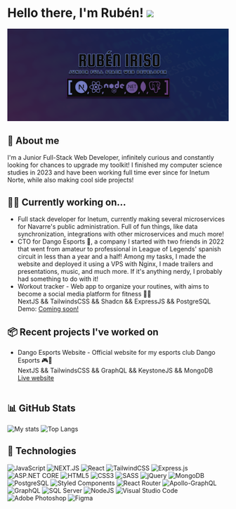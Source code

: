 # Hello there, I'm Rubén! <img src="https://raw.githubusercontent.com/MartinHeinz/MartinHeinz/master/wave.gif" width="30px">

![](https://github.com/rubeniriso/rubeniriso/blob/main/BANNERGENERICO.png?raw=true)

## 🧑 About me

I'm a Junior Full-Stack Web Developer, infinitely curious and constantly looking for chances to upgrade my toolkit! I finished my computer science studies in 2023 and have been working
full time ever since for Inetum  Norte, while also making cool side projects!

## 👨‍💻 Currently working on...
- Full stack developer for Inetum, currently making several microservices for Navarre's public administration. Full of fun things, like
  data synchronization, integrations with other microservices and much more!
- CTO for Dango Esports 🍡, a company I started with two friends in 2022 that went from amateur to professional in League of Legends' spanish circuit
  in less than a year and a half! Among my tasks, I made the website and deployed it using a VPS with Nginx, I made trailers and presentations, music, and much more.
  If it's anything nerdy, I probably had something to do with it! 
- Workout tracker - Web app to organize your routines, with aims to become a social media platform for fitness 🏋️‍♂️<br>
  NextJS && TailwindsCSS && Shadcn && ExpressJS && PostgreSQL <br>
  Demo: <a href="/">Coming soon!</a><br>
  
## 📦 Recent projects I've worked on
- Dango Esports Website - Official website for my esports club Dango Esports 🎮🍡<br>
  NextJS && TailwindsCSS && GraphQL && KeystoneJS && MongoDB <br>
  <a href="https://dangoesports.com/">Live website</a><br><br>

## 📊 GitHub Stats
![My stats](https://github-readme-stats.vercel.app/api?username=rubeniriso&show_icons=true&theme=synthwave)
![Top Langs](https://github-readme-stats.vercel.app/api/top-langs/?username=rubeniriso&layout=donut&theme=synthwave)
## 🔧 Technologies
![JavaScript](https://img.shields.io/badge/javascript-%23323330.svg?style=for-the-badge&logo=javascript&logoColor=%23F7DF1E)
![NEXT.JS](https://img.shields.io/badge/Next-black?style=for-the-badge&logo=next.js&logoColor=white)
![React](https://img.shields.io/badge/react-%2320232a.svg?style=for-the-badge&logo=react&logoColor=%2361DAFB)
![TailwindCSS](https://img.shields.io/badge/tailwindcss-%2338B2AC.svg?style=for-the-badge&logo=tailwind-css&logoColor=white)
![Express.js](https://img.shields.io/badge/express.js-%23404d59.svg?style=for-the-badge&logo=express&logoColor=%2361DAFB)
![ASP.NET CORE](https://img.shields.io/badge/ASP.NET-%23321785.svg?style=for-the-badge&logo=dotnet&logoColor=WHITE)
![HTML5](https://img.shields.io/badge/html5-%23E34F26.svg?style=for-the-badge&logo=html5&logoColor=white)
![CSS3](https://img.shields.io/badge/css3-%231572B6.svg?style=for-the-badge&logo=css3&logoColor=white)
![SASS](https://img.shields.io/badge/SASS-hotpink.svg?style=for-the-badge&logo=SASS&logoColor=white)
![jQuery](https://img.shields.io/badge/jquery-%230769AD.svg?style=for-the-badge&logo=jquery&logoColor=white)
![MongoDB](https://img.shields.io/badge/MongoDB-%234ea94b.svg?style=for-the-badge&logo=mongodb&logoColor=white)
![PostgreSQL](https://img.shields.io/badge/POSTGRESQL-%23699eca.svg?style=for-the-badge&logo=postgresql&logoColor=white)
![Styled Components](https://img.shields.io/badge/styled--components-DB7093?style=for-the-badge&logo=styled-components&logoColor=white)
![React Router](https://img.shields.io/badge/React_Router-CA4245?style=for-the-badge&logo=react-router&logoColor=white)
![Apollo-GraphQL](https://img.shields.io/badge/-ApolloGraphQL-311C87?style=for-the-badge&logo=apollo-graphql)
![GraphQL](https://img.shields.io/badge/-GraphQL-E10098?style=for-the-badge&logo=graphql&logoColor=white)
![SQL Server](https://img.shields.io/badge/sql_server-%2300f.svg?style=for-the-badge&logo=sql-server&logoColor=white)
![NodeJS](https://img.shields.io/badge/node.js-6DA55F?style=for-the-badge&logo=node.js&logoColor=white)
![Visual Studio Code](https://img.shields.io/badge/Visual%20Studio%20Code-0078d7.svg?style=for-the-badge&logo=visual-studio-code&logoColor=white)
![Adobe Photoshop](https://img.shields.io/badge/adobe%20photoshop-%2331A8FF.svg?style=for-the-badge&logo=adobe%20photoshop&logoColor=white)
![Figma](https://img.shields.io/badge/figma-%23F24E1E.svg?style=for-the-badge&logo=figma&logoColor=white)
